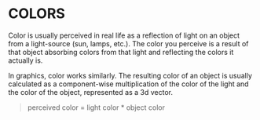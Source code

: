 # COLORS

Color is usually perceived in real life as a reflection of light on an object from a light-source (sun, lamps, etc.). The color you perceive is a result of that object absorbing colors from that light and reflecting the colors it actually is.

In graphics, color works similarly. The resulting color of an object is usually calculated as a component-wise multiplication of the color of the light and the color of the object, represented as a 3d vector.

> perceived color = light color * object color